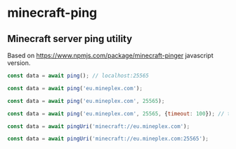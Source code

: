 # minecraft-ping
## Minecraft server ping utility

Based on https://www.npmjs.com/package/minecraft-pinger javascript version.

```javascript
const data = await ping(); // localhost:25565
```

```javascript
const data = await ping('eu.mineplex.com');
```

```javascript
const data = await ping('eu.mineplex.com', 25565);
```

```javascript
const data = await ping('eu.mineplex.com', 25565, {timeout: 100}); // timeout 100ms
```

```javascript
const data = await pingUri('minecraft://eu.mineplex.com');
```

```javascript
const data = await pingUri('minecraft://eu.mineplex.com:25565');
```